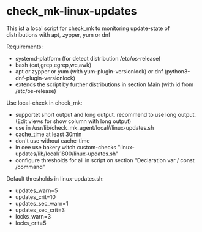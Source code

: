 # check_mk-linux-updates
This ist a local script for check_mk to monitoring update-state of distributions with apt, zypper, yum or dnf

Requirements:
* systemd-platform (for detect distribution /etc/os-release)
* bash (cat,grep,egrep,wc,awk)
* apt or zypper or yum (with yum-plugin-versionlock) or dnf (python3-dnf-plugin-versionlock)
* extends the script by further distributions in section Main (with id from /etc/os-release)

Use local-check in check_mk:
* supportet short output and long output. recommend to use long output. (Edit views for show column with long output)
* use in /usr/lib/check_mk_agent/local/<cachetime>/linux-updates.sh
* cache_time at least 30min
* don't use without cache-time
* in cee use bakery witch custom-checks  "linux-updates/lib/local/1800/linux-updates.sh"
* configure thresholds for all in script on section "Declaration var / const /command" 

Default thresholds in linux-updates.sh: 
* updates_warn=5
* updates_crit=10
* updates_sec_warn=1
* updates_sec_crit=3
* locks_warn=3
* locks_crit=5
